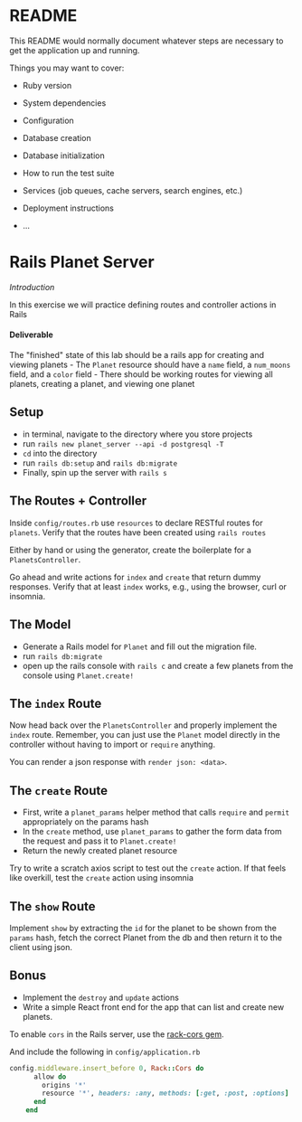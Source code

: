 # README

This README would normally document whatever steps are necessary to get the
application up and running.

Things you may want to cover:

* Ruby version

* System dependencies

* Configuration

* Database creation

* Database initialization

* How to run the test suite

* Services (job queues, cache servers, search engines, etc.)

* Deployment instructions

* ...


# Rails Planet Server
_Introduction_

In this exercise we will practice defining routes and controller actions in Rails

#### Deliverable
The "finished" state of this lab should be a rails app for creating and viewing planets
	- The `Planet` resource should have a `name` field, a `num_moons` field, and a `color` field
	- There should be working routes for viewing all planets, creating a planet, and viewing one planet

## Setup

- in terminal, navigate to the directory where you store projects
- run `rails new planet_server --api -d postgresql -T`
- `cd` into the directory
- run `rails db:setup` and `rails db:migrate`
- Finally, spin up the server with `rails s`

## The Routes + Controller

Inside `config/routes.rb` use `resources` to declare RESTful routes for `planets`.  Verify that the routes have been created using `rails routes`

Either by hand or using the generator, create the boilerplate for a `PlanetsController`.

Go ahead and write actions for `index` and `create` that return dummy responses.  Verify that at least `index` works, e.g., using the browser, curl or insomnia.

## The Model

- Generate a Rails model for `Planet` and fill out the migration file.
- run `rails db:migrate`
- open up the rails console with `rails c` and create a few planets from the console using `Planet.create!`

## The `index` Route

Now head back over the `PlanetsController` and properly implement the `index` route.  Remember, you can just use the `Planet` model directly in the controller without having to import or `require` anything.

You can render a json response with `render json: <data>`.

## The `create` Route

- First, write a `planet_params` helper method that calls `require` and `permit` appropriately on the params hash
- In the `create` method, use `planet_params` to gather the form data from the request and pass it to `Planet.create!`
- Return the newly created planet resource

Try to write a scratch axios script to test out the `create` action.  If that feels like overkill, test the `create` action using insomnia

## The `show` Route
  Implement `show` by extracting the `id` for the planet to be shown from the `params` hash, fetch the correct Planet from the db and then return it to the client using json.

## Bonus

- Implement the `destroy` and `update` actions
- Write a simple React front end for the app that can list and create new planets.

To enable `cors` in the Rails server, use the [rack-cors gem](https://github.com/cyu/rack-cors).

And include the following in `config/application.rb`

```ruby
config.middleware.insert_before 0, Rack::Cors do
      allow do
        origins '*'
        resource '*', headers: :any, methods: [:get, :post, :options]
      end
    end
```
